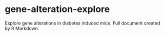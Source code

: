 # gene-alteration-explore
Explore gene alterations in diabetes induced mice. 
Full document created by R Markdown.
